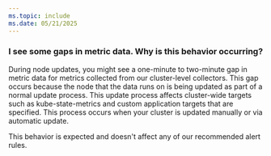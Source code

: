 ```yaml
---
ms.topic: include
ms.date: 05/21/2025
---
```


### I see some gaps in metric data. Why is this behavior occurring?

During node updates, you might see a one-minute to two-minute gap in metric data for metrics collected from our cluster-level collectors. This gap occurs because the node that the data runs on is being updated as part of a normal update process. This update process affects cluster-wide targets such as kube-state-metrics and custom application targets that are specified. This process occurs when your cluster is updated manually or via automatic update.

This behavior is expected and doesn't affect any of our recommended alert rules.

